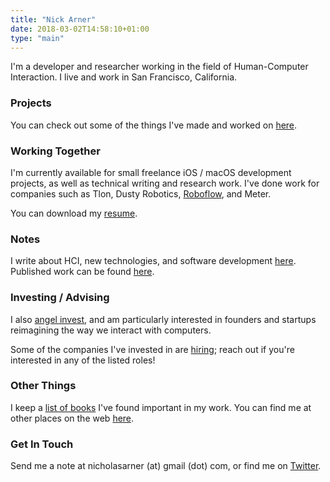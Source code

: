 ```yaml
---
title: "Nick Arner"
date: 2018-03-02T14:58:10+01:00
type: "main"
---
```




I'm a developer and researcher working in the field of Human-Computer Interaction.  I live and work in San Francisco, California. 



### Projects

You can check out some of the things I've made and worked on [here](/projects_and_work/projects/). 



### Working Together

I'm currently available for small freelance iOS / macOS development projects, as well as technical writing and research work. I've done work for companies such as Tlon, Dusty Robotics, [Roboflow](roboflow_native_mobile_sdk), and Meter.

You can download my [resume](NFA-Resume.pdf). 




### Notes

I write about HCI, new technologies, and software development [here](/notes/).
Published work can be found [here](/publications/publications/).



### Investing / Advising

I also [angel invest](investing/), and am particularly interested in founders and startups reimagining the way we interact with computers. 

Some of the companies I've invested in are [hiring](https://narner.notion.site/Nick-Arner-s-Job-Board-270bf00c8f67410881a29a2c6242ff17); reach out if you're interested in any of the listed roles!



### Other Things

I keep a [list of books](books/) I've found important in my work. You can find me at other places on the web [here](web/). 



### Get In Touch

Send me a note at nicholasarner (at) gmail (dot) com, or find me on [Twitter](https://twitter.com/nickarner).


